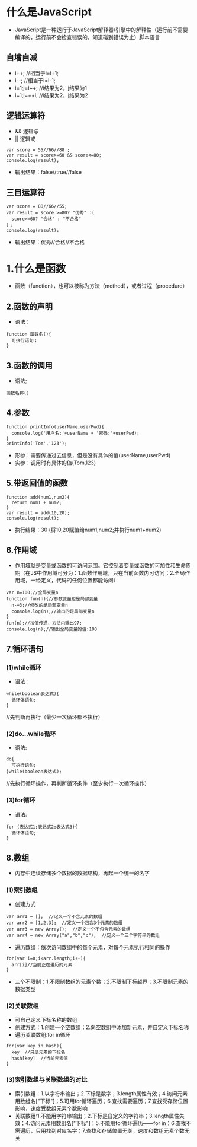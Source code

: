 # 什么是JavaScript
* JavaScript是一种运行于JavaScript解释器/引擎中的解释性（运行前不需要编译的，运行前不会检查错误的，知道碰到错误为止）脚本语言
## 自增自减
* i++;  //相当于i=i+1;
* i--;  //相当于i=i-1;
* i=1;j=i++;  //i结果为2，j结果为1
* i=1;j=++i;  //i结果为2，j结果为2
## 逻辑运算符
* && 逻辑与
* || 逻辑或
```
var score = 55//66//88 ;
var result = score>=60 && score<=80;
console.log(result);
```
*  输出结果：false//true//false
## 三目运算符
```
var score = 88//66//55;
var result = score >=80? "优秀" :(
  score>=60? "合格" : "不合格"
)；
console.log(result);
```
* 输出结果：优秀//合格//不合格
# 1.什么是函数
* 函数（function），也可以被称为方法（method），或者过程（procedure）
## 2.函数的声明
* 语法：
```
function 函数名(){
  可执行语句；
}
```
## 3.函数的调用
* 语法;
```
函数名称()
```
## 4.参数
```
function printInfo(userName,userPwd){
  console.log('用户名:'+userName + '密码:'+userPwd);
}
printInfo('Tom','123');
```
* 形参：需要传递过去信息，但是没有具体的值(userName,userPwd)
* 实参：调用时有具体的值(Tom,123)
## 5.带返回值的函数
```
function add(num1,num2){
  return num1 + num2;
}
var result = add(10,20);
console.log(result);
```
* 执行结果：30 (将10,20赋值给num1,num2;并执行num1+num2)
## 6.作用域
* 作用域就是变量或函数的可访问范围。它控制着变量或函数的可加性和生命周期（在JS中作用域可分为：1.函数作用域，只在当前函数内可访问；2.全局作用域，一经定义，代码的任何位置都能访问）
```
var n=100;//全局变量n
function fun(n){//参数变量也是局部变量
  n-=3;//修改的是局部变量n
  console.log(n);//输出的是局部变量n
}
fun(n);//按值传递，方法内输出97;
console.log(n);//输出全局变量的值:100
```

## 7.循环语句
### (1)while循环
* 语法：
```
while(boolean表达式){
  循环体语句;
}
```
//先判断再执行（最少一次循环都不执行）
### (2)do...while循环
* 语法:
```
do{
  可执行语句;
}while(boolean表达式);
```
//先执行循环操作，再判断循环条件（至少执行一次循环操作）
### (3)for循环
* 语法:
```
for (表达式1;表达式2;表达式3){
  循环体语句;
}
```
## 8.数组
* 内存中连续存储多个数据的数据结构，再起一个统一的名字
### (1)索引数组
* 创建方式
```
var arr1 = [];  //定义一个不含元素的数组
var arr2 = [1,2,3];  //定义一个包含3个元素的数组
var arr3 = new Array();  //定义一个不包含元素的数组
var arr4 = new Array("a","b","c");  //定义一个三个字符串的数组
```
* 遍历数组：依次访问数组中的每个元素，对每个元素执行相同的操作
```
for(var i=0;i<arr.length;i++){
  arr[i]//当前正在遍历的元素
}
```
* 三个不限制：1.不限制数组的元素个数；2.不限制下标越界；3.不限制元素的数据类型
### (2)关联数组
* 可自己定义下标名称的数组
* 创建方式：1.创建一个空数组；2.向空数组中添加新元素，并自定义下标名称
* 遍历关联数组:for in循环
```
for(var key in hash){
  key  //只是元素的下标名
  hash[key]  //当前元素值
}
```
### (3)索引数组与关联数组的对比
* 索引数组：1.以字符串输出；2.下标是数字；3.length属性有效；4.访问元素用数组名["下标"]；5.可用for循环遍历；6.查找需要遍历；7.查找受存储位置影响，速度受数组元素个数影响
* 关联数组:1.不能用字符串输出；2.下标是自定义的字符串；3.length属性失效；4.访问元素用数组名["下标"]；5.不能用for循环遍历——for in；6.查找不需遍历，只用找到对应名字；7.查找和存储位置无关，速度和数组元素个数无关